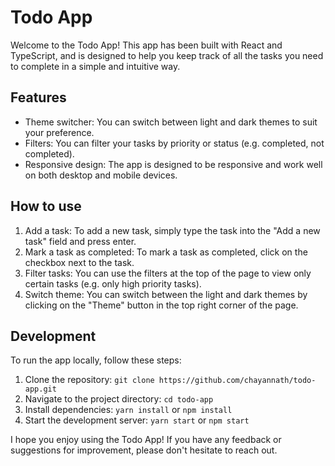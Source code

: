 # Todo App

Welcome to the Todo App! This app has been built with React and TypeScript, and is designed to help you keep track of all the tasks you need to complete in a simple and intuitive way.

## Features

- Theme switcher: You can switch between light and dark themes to suit your preference.
- Filters: You can filter your tasks by priority or status (e.g. completed, not completed).
- Responsive design: The app is designed to be responsive and work well on both desktop and mobile devices.

## How to use

1. Add a task: To add a new task, simply type the task into the "Add a new task" field and press enter.
2. Mark a task as completed: To mark a task as completed, click on the checkbox next to the task.
3. Filter tasks: You can use the filters at the top of the page to view only certain tasks (e.g. only high priority tasks).
4. Switch theme: You can switch between the light and dark themes by clicking on the "Theme" button in the top right corner of the page.

## Development

To run the app locally, follow these steps:

1. Clone the repository: `git clone https://github.com/chayannath/todo-app.git`
2. Navigate to the project directory: `cd todo-app`
3. Install dependencies: `yarn install` or `npm install`
4. Start the development server: `yarn start` or `npm start`

I hope you enjoy using the Todo App! If you have any feedback or suggestions for improvement, please don't hesitate to reach out.
